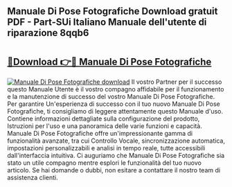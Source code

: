 ## Manuale Di Pose Fotografiche Download gratuit PDF - Part-SUi Italiano Manuale dell'utente di riparazione 8qqb6

# <h2><a href="http://dfgrd19.blite.top/?on=Manuale+Di+Pose+Fotografiche">🔗Download 👉🔴 Manuale Di Pose Fotografiche</a></h2>

[![Manuale Di Pose Fotografiche download](https://i.imgur.com/lujVjoI.png)](http://dfgrd19.blite.top/?on=Manuale+Di+Pose+Fotografiche)
Il vostro Partner per il successo questo Manuale Utente è il vostro compagno affidabile per il funzionamento e la manutenzione di successo del vostro Manuale Di Pose Fotografiche. Per garantire Un'esperienza di successo con il tuo nuovo Manuale Di Pose Fotografiche, ti consigliamo di leggere attentamente questo Manuale d'uso. Contiene informazioni dettagliate sulla configurazione del prodotto, Istruzioni per l'uso e una panoramica delle varie funzioni e capacità. Manuale Di Pose Fotografiche offre un'impressionante gamma di funzionalità avanzate, tra cui Controllo Vocale, sincronizzazione automatica, impostazioni personalizzabili e analisi in tempo reale, tutte accessibili dall'interfaccia intuitiva. Ci auguriamo che Manuale Di Pose Fotografiche sia stato un utile compagno mentre esplori le funzionalità del tuo nuovo articolo. Se hai domande o dubbi, non esitare a contattare il nostro team di assistenza clienti.
